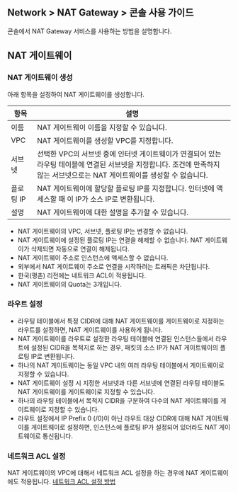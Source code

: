 ## Network > NAT Gateway > 콘솔 사용 가이드
콘솔에서 NAT Gateway 서비스를 사용하는 방법을 설명합니다.

## NAT 게이트웨이 

### NAT 게이트웨이 생성
아래 항목을 설정하여 NAT 게이트웨이를 생성합니다.

| 항목      | 설명                                                         |
| --------|------------------------------------------------------------ |
| 이름      | NAT 게이트웨이 이름을 지정할 수 있습니다. |
| VPC      | NAT 게이트웨이를 생성할 VPC를 지정합니다. |
| 서브넷     | 선택한 VPC의 서브넷 중에 인터넷 게이트웨이가 연결되어 있는 라우팅 테이블에 연결된 서브넷을 지정합니다. 조건에 만족하지 않는 서브넷으로는 NAT 게이트웨이를 생성할 수 없습니다.  |
| 플로팅 IP  | NAT 게이트웨이에 할당할 플로팅 IP를 지정합니다. 인터넷에 액세스할 때 이 IP가 소스 IP로 변환됩니다. |
| 설명      | NAT 게이트웨이에 대한 설명을 추가할 수 있습니다.  |

* NAT 게이트웨이의 VPC, 서브넷, 플로팅 IP는 변경할 수 없습니다.
* NAT 게이트웨이에 설정된 플로팅 IP는 연결을 해제할 수 없습니다. NAT 게이트웨이가 삭제되면 자동으로 연결이 해제됩니다.
* NAT 게이트웨이 주소로 인스턴스에 액세스할 수 없습니다.
* 외부에서 NAT 게이트웨이 주소로 연결을 시작하려는 트래픽은 차단됩니다.
* 한국(평촌) 리전에는 네트워크 ACL이 적용됩니다.
* NAT 게이트웨이의 Quota는 3개입니다.

### 라우트 설정
* 라우팅 테이블에서 특정 CIDR에 대해 NAT 게이트웨이를 게이트웨이로 지정하는 라우트를 설정하면, NAT 게이트웨이를 사용하게 됩니다.
* NAT 게이트웨이를 라우트로 설정한 라우팅 테이블에 연결된 인스턴스들에서 라우트에 설정된 CIDR을 목적지로 하는 경우, 패킷의 소스 IP가 NAT 게이트웨이의 플로팅 IP로 변환됩니다.
* 하나의 NAT 게이트웨이는 동일 VPC 내의 여러 라우팅 테이블에서 게이트웨이로 지정할 수 있습니다.
* NAT 게이트웨이 설정 시 지정한 서브넷과 다른 서브넷에 연결된 라우팅 테이블도 NAT 게이트웨이를 게이트웨이로 지정할 수 있습니다.
* 하나의 라우팅 테이블에서 목적지 CIDR을 구분하여 다수의 NAT 게이트웨이를 게이트웨이로 지정할 수 있습니다.
* 라우트 설정에서 IP Prefix 0 (/0)이 아닌 라우트 대상 CIDR에 대해 NAT 게이트웨이를 게이트웨이로 설정하면, 인스턴스에 플로팅 IP가 설정되어 있더라도 NAT 게이트웨이로 통신됩니다.


### 네트워크 ACL 설정
NAT 게이트웨이의 VPC에 대해서 네트워크 ACL 설정을 하는 경우에 NAT 게이트웨이에도 적용됩니다. [네트워크 ACL 설정 방법](https://docs.ngsc-nhncloud.com/ko/Network/Network%20ACL/ko/overview/)

